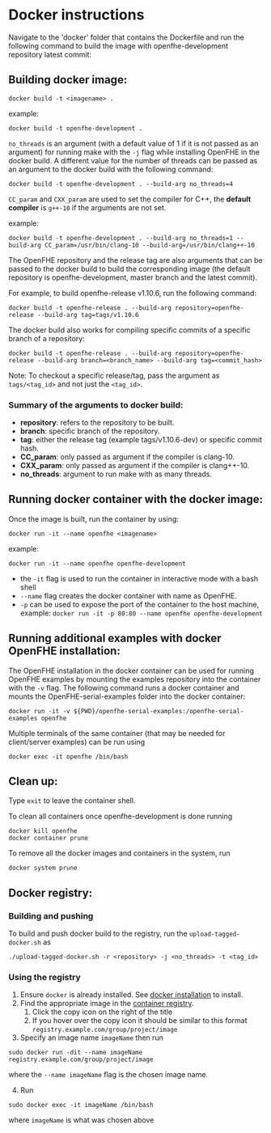 # Docker instructions

Navigate to the 'docker' folder that contains the Dockerfile and run the following command to build the image with
openfhe-development repository latest commit:

## Building docker image:

```
docker build -t <imagename> . 
```

example:

```
docker build -t openfhe-development . 
```

`no_threads` is an argument (with a default value of 1 if it is not passed as an argument) for running make with
the `-j` flag while installing OpenFHE in the docker build. A different value for the number of threads can be passed as
an argument to the docker build with the following command:

```
docker build -t openfhe-development . --build-arg no_threads=4
```

`CC_param` and `CXX_param` are used to set the compiler for C++, the **default compiler** is `g++-10` if the arguments
are not set.

example:

```
docker build -t openfhe-development . --build-arg no_threads=1 --build-arg CC_param=/usr/bin/clang-10 --build-arg=/usr/bin/clang++-10
```

The OpenFHE repository and the release tag are also arguments that can be passed to the docker build to build the
corresponding image (the default repository is openfhe-development, master branch and the latest commit).

For example, to build openfhe-release v1.10.6, run the following command:

```
docker build -t openfhe-release . --build-arg repository=openfhe-release --build-arg tag=tags/v1.10.6
```

The docker build also works for compiling specific commits of a specific branch of a repository:

```
docker build -t openfhe-release . --build-arg repository=openfhe-release --build-arg branch=<branch_name> --build-arg tag=<commit_hash>
```

Note: To checkout a specific release/tag, pass the argument as `tags/<tag_id>` and not just the `<tag_id>`.

### Summary of the arguments to docker build:

- **repository**: refers to the repository to be built.
- **branch**: specific branch of the repository.
- **tag**: either the release tag (example tags/v1.10.6-dev) or specific commit hash.
- **CC_param**: only passed as argument if the compiler is clang-10.
- **CXX_param**: only passed as argument if the compiler is clang++-10.
- **no_threads**: argument to run make with as many threads.

## Running docker container with the docker image:

Once the image is built, run the container by using:

```
docker run -it --name openfhe <imagename>
```

example:

```
docker run -it --name openfhe openfhe-development
```

- the `-it` flag is used to run the container in interactive mode with a bash shell
- `--name` flag creates the docker container with name as OpenFHE.
- `-p` can be used to expose the port of the container to the host machine,
  example: ```docker run -it -p 80:80 --name openfhe openfhe-development```

## Running additional examples with docker OpenFHE installation:

The OpenFHE installation in the docker container can be used for running OpenFHE examples by mounting the examples
repository into the container with the `-v` flag. The following command runs a docker container and mounts the
OpenFHE-serial-examples folder into the docker container:

```
docker run -it -v ${PWD}/openfhe-serial-examples:/openfhe-serial-examples openfhe
```

Multiple terminals of the same container (that may be needed for client/server examples) can be run using

```
docker exec -it openfhe /bin/bash
``` 

## Clean up:

Type `exit` to leave the container shell.

To clean all containers once openfhe-development is done running

```
docker kill openfhe
docker container prune
```

To remove all the docker images and containers in the system, run

```
docker system prune
```

## Docker registry:

### Building and pushing

To build and push docker build to the registry, run the `upload-tagged-docker.sh` as

```
./upload-tagged-docker.sh -r <repository> -j <no_threads> -t <tag_id>
```

### Using the registry

1) Ensure `docker` is already installed. See [docker installation](https://docs.docker.com/engine/install/) to install.
2) Find the appropriate image in
   the [container registry](https://github.com/openfheorg/openfhe-development/tree/main/docker).
    1) Click the copy icon on the right of the title
    2) If you hover over the copy icon it should be similar to this format `registry.example.com/group/project/image`
3) Specify an image name `imageName` then run

```
sudo docker run -dit --name imageName registry.example.com/group/project/image
```

where the `--name imageName` flag is the chosen image name.

4) Run

```
sudo docker exec -it imageName /bin/bash
```

where `imageName` is what was chosen above